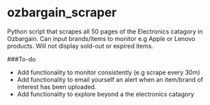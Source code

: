 # ozbargain_scraper
Python script that scrapes all 50 pages of the Electronics catagory in Ozbargain. Can input brands/items to monitor e.g Apple or Lenovo products. Will not display sold-out or expired items. 

###To-do
- Add functionality to monitor consistently (e.g scrape every 30m)
- Add functionality to email yourself an alert when an item/brand of interest has been uploaded. 
- Add functionality to explore beyond a the electronics catagory
